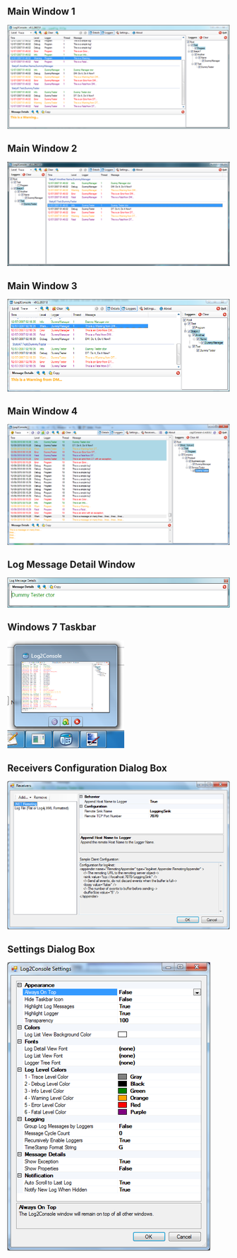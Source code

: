 ## Main Window 1
![](Screenshots_Log2Console_1.png)
## Main Window 2
![](Screenshots_Log2Console_2_1.png)
## Main Window 3
![](Screenshots_Log2Console_3.png)
## Main Window 4
![](Screenshots_Log2Console_5.png)
## Log Message Detail Window
![](Screenshots_Log2Console_2_2.png)
## Windows 7 Taskbar
![](Screenshots_Log2Console_4.png)
## Receivers Configuration Dialog Box
![](Screenshots_Log2Console_6.png)
## Settings Dialog Box
![](Screenshots_Log2Console_7.png)